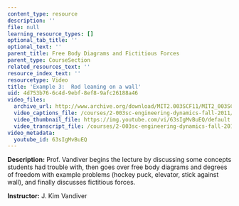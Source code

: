 ```yaml
---
content_type: resource
description: ''
file: null
learning_resource_types: []
optional_tab_title: ''
optional_text: ''
parent_title: Free Body Diagrams and Fictitious Forces
parent_type: CourseSection
related_resources_text: ''
resource_index_text: ''
resourcetype: Video
title: 'Example 3:  Rod leaning on a wall'
uid: 4d753b76-6c4d-9ebf-8ef8-9afc26188a46
video_files:
  archive_url: http://www.archive.org/download/MIT2.003SCF11/MIT2_003SCF11_lec07_300k.mp4
  video_captions_file: /courses/2-003sc-engineering-dynamics-fall-2011/dcca04c742c75cc88ff265cf5fad8d2f_63sIgMvBuEQ.vtt
  video_thumbnail_file: https://img.youtube.com/vi/63sIgMvBuEQ/default.jpg
  video_transcript_file: /courses/2-003sc-engineering-dynamics-fall-2011/15315d8c8cc2b39f7520e88ff2e8462a_63sIgMvBuEQ.pdf
video_metadata:
  youtube_id: 63sIgMvBuEQ
---
```


**Description:** Prof. Vandiver begins the lecture by discussing some concepts students had trouble with, then goes over free body diagrams and degrees of freedom with example problems (hockey puck, elevator, stick against wall), and finally discusses fictitious forces.

**Instructor:** J. Kim Vandiver